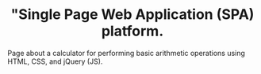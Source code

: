 
<h1 align="center">"Single Page Web Application (SPA) platform.</h1>
Page about a calculator for performing basic arithmetic operations using HTML, CSS, and jQuery (JS).
